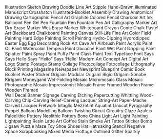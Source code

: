 Illustration 
Sketch 
Drawing 
Doodle
Line Art 
Stipple
Hand-Drawn 
Illuminated Manuscript
Crosshatch 
Illustrated-Booklet
Assembly Drawing
Anatomical Drawing
Cartographic
Pencil Art 
Graphite
Colored Pencil
Charcoal Art 
Ink
Ballpoint Pen
Gel Pen
Fountain Pen
Fountain Pen Art
Calligraphy
Marker Art 
Dry-Erase Marker
Wet-Erase Marker
Whiteboard
Crayon
Conte
Chalk
Pastel Art 
Blackboard
Chalkboard
Painting 
Canvas
Still-Life
Fine Art
Color Field Painting
Hard Edge Painting
Scroll Painting
Hydro-Dipping
Hydrodipped
Easter Egg
Egg Decorating
Rock Art
Cave Art
Airbrush
Paint 
Acrylic Paint 
Oil Paint 
Watercolor
Tempera Paint
Gouache Paint
Wet Paint
Dripping Paint
Splatter Paint
Spray Paint
Puffy Paint 
Glass Paint
Text
Typeface
Font
Says
Says Hello
Says "Hello"
Says 'Hello'
Modern Art
Concept Art
Digital Art
Logo
Stamp
Postage Stamp
Collage
Photocollage
Fotocollage
Lithography
Block Printing
Magazine
Newspaper
Newsprint
Blueprint
Comic Book
Booklet
Poster
Sticker
Origami 
Modular Origami
Rigid Origami
Sonobe
Kirigami
Moneygami
Wet-Folding
Mosaic
Micromosaic
Glass Mosaic
Photographic Mosaic
Impressionist Mosaic
Frame
Framed
Wooden Frame
Wooden Framed  
Wall Decal
Banner
Signage
Carving 
Etching
Papercutting
Whittling
Wood-Carving
Chip-Carving
Relief-Carving
Lacquer
String-Art
Paper-Mache
Carved Lacquer
Fretwork
Intaglio
Mezzotint
Aquatint
Linocut
Pyrography
Puppet
Balloon Modelling
Balloon Twisting
Circuit
Circuitry
Glaze
Azulejo
Paleolithic Pottery
Neolithic Pottery
Bone China
Light Art
Light Painting
Lightpainting
Resin
Latte Art
Coffee Stain
Smoke Art
Tattoo
Sticker Bomb
Jigsaw
Puzzle
Maze
Toy
Shoe
Shoes
Hat
Hatmaking
Stencil
Negative Space
Scrapbooking
Mixed Media
Frottage
Outlined 
Glitter
Sparkly
